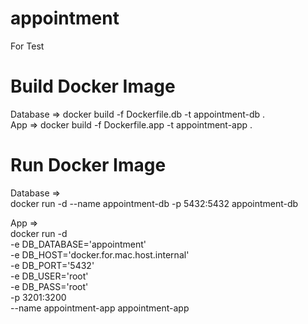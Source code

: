 # appointment
For Test

# Build Docker Image
Database => docker build -f Dockerfile.db -t appointment-db .  
App => docker build -f Dockerfile.app -t appointment-app .  

# Run Docker Image
Database => \
docker run -d --name appointment-db -p 5432:5432 appointment-db  

App => \
docker run -d \
-e DB_DATABASE='appointment' \
-e DB_HOST='docker.for.mac.host.internal' \
-e DB_PORT='5432' \
-e DB_USER='root' \
-e DB_PASS='root' \
-p 3201:3200 \
--name appointment-app appointment-app